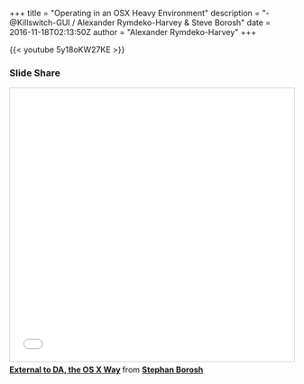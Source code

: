 +++
title = "Operating in an OSX Heavy Environment"
description = "- @Killswitch-GUI / Alexander Rymdeko-Harvey & Steve Borosh"
date = 2016-11-18T02:13:50Z
author = "Alexander Rymdeko-Harvey"
+++

{{< youtube 5y18oKW27KE >}}

### Slide Share
<iframe src="//www.slideshare.net/slideshow/embed_code/key/7pWN9yEVUvZo4" width="595" height="485" frameborder="0" marginwidth="0" marginheight="0" scrolling="no" style="border:1px solid #CCC; border-width:1px; margin-bottom:5px; max-width: 100%;" allowfullscreen> </iframe> <div style="margin-bottom:5px"> <strong> <a href="//www.slideshare.net/StephanBorosh/external-to-da-the-os-x-way" title="External to DA, the OS X Way" target="_blank">External to DA, the OS X Way</a> </strong> from <strong><a target="_blank" href="//www.slideshare.net/StephanBorosh">Stephan Borosh</a></strong> </div>